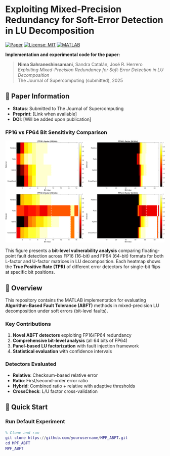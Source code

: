 # Exploiting Mixed-Precision Redundancy for Soft-Error Detection in LU Decomposition

[![Paper](https://img.shields.io/badge/Journal-Supercomputing-blue)](https://link.springer.com/journal/11227)
[![License: MIT](https://img.shields.io/badge/License-MIT-yellow.svg)](LICENSE)
[![MATLAB](https://img.shields.io/badge/MATLAB-R2020a+-orange.svg)](https://www.mathworks.com/products/matlab.html)

**Implementation and experimental code for the paper:**

> **Nima Sahraneshinsamani**, Sandra Catalán, José R. Herrero  
> *Exploiting Mixed-Precision Redundancy for Soft-Error Detection in LU Decomposition*  
> The Journal of Supercomputing (submitted), 2025

## 📄 Paper Information

- **Status**: Submitted to The Journal of Supercomputing
- **Preprint**: [Link when available]
- **DOI**: [Will be added upon publication]


### FP16 vs FP64 Bit Sensitivity Comparison

![FP16 vs FP64 Comparison](figures/FP16_vs_FP64_Heatmap.png)

This figure presents a **bit-level vulnerability analysis** comparing floating-point fault detection across FP16 (16-bit) and FP64 (64-bit) formats for both L-factor and U-factor matrices in LU decomposition. Each heatmap shows the **True Positive Rate (TPR)** of different error detectors for single-bit flips at specific bit positions.

## 🎯 Overview

This repository contains the MATLAB implementation for evaluating **Algorithm-Based Fault Tolerance (ABFT)** methods in mixed-precision LU decomposition under soft errors (bit-level faults).

### Key Contributions

1. **Novel ABFT detectors** exploiting FP16/FP64 redundancy
2. **Comprehensive bit-level analysis** (all 64 bits of FP64)
3. **Panel-based LU factorization** with fault injection framework
4. **Statistical evaluation** with confidence intervals

### Detectors Evaluated

- **Relative**: Checksum-based relative error
- **Ratio**: First/second-order error ratio
- **Hybrid**: Combined ratio + relative with adaptive thresholds
- **CrossCheck**: L/U factor cross-validation

## 🚀 Quick Start

### Run Default Experiment

```matlab
% Clone and run
git clone https://github.com/yourusername/MPF_ABFT.git
cd MPF_ABFT
MPF_ABFT
